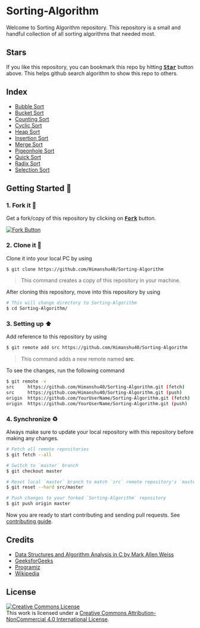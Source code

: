 # Sorting-Algorithm

Welcome to Sorting Algorithm repository. This repository is a small and handful collection of all sorting algorithms that needed most.

## Stars

If you like this repository, you can bookmark this repo by hitting <a class="github-button" href="https://github.com/Himanshu40/Sorting-Algorithm" data-icon="octicon-star" data-size="large" data-show-count="true" aria-label="Star Himanshu40/Sorting-Algorithm on GitHub"><kbd><b>Star</b></kbd></a> button above. This helps github search algorithm to show this repo to others.

## Index

- [Bubble Sort](https://github.com/Himanshu40/Sorting-Algorithm/blob/master/Bubble_Sort/README.md)
- [Bucket Sort](https://github.com/Himanshu40/Sorting-Algorithm/blob/master/Bucket_Sort/README.md)
- [Counting Sort](https://github.com/Himanshu40/Sorting-Algorithm/tree/master/Counting_Sort)
- [Cyclic Sort](https://github.com/Himanshu40/Sorting-Algorithm/tree/master/Cyclic_Sort)
- [Heap Sort](https://github.com/Himanshu40/Sorting-Algorithm/tree/master/Heap_Sort)
- [Insertion Sort](https://github.com/Himanshu40/Sorting-Algorithm/blob/master/Insertion_Sort/README.md)
- [Merge Sort](https://github.com/Himanshu40/Sorting-Algorithm/blob/master/Merge_Sort/README.md)
- [Pigeonhole Sort](https://github.com/Himanshu40/Sorting-Algorithm/tree/master/pigeonhole_Sort)
- [Quick Sort](https://github.com/Himanshu40/Sorting-Algorithm/tree/master/Quick_Sort)
- [Radix Sort](https://github.com/Himanshu40/Sorting-Algorithm/tree/master/Radix_Sort)
- [Selection Sort](https://github.com/Himanshu40/Sorting-Algorithm/blob/master/Selection_Sort/README.md)

## Getting Started :scroll:

### 1. Fork it :fork_and_knife:

Get a fork/copy of this repository by clicking on <a href="https://github.com/Himanshu40/Sorting-Algorithm/fork"><kbd><b>Fork</b></kbd></a> button.

[![Fork Button](https://help.github.com/assets/images/help/repository/fork_button.jpg)](https://github.com/Himanshu40/Sorting-Algorithm/fork)

### 2. Clone it :busts_in_silhouette:

Clone it into your local PC by using

```sh
$ git clone https://github.com/Himanshu40/Sorting-Algorithm
```

> This command creates a copy of this repository in your machine.

After cloning this repository, move into this repository by using

```sh
# This will change directory to Sorting-Algorithm
$ cd Sorting-Algorithm/
```

### 3. Setting up :arrow_up:

Add reference to this repository by using

```sh
$ git remote add src https://github.com/Himanshu40/Sorting-Algorithm
```

> This command adds a new remote named **src**.

To see the changes, run the following command

```sh
$ git remote -v
src	    https://github.com/Himanshu40/Sorting-Algorithm.git (fetch)
src	    https://github.com/Himanshu40/Sorting-Algorithm.git (push)
origin  https://github.com/YourUserName/Sorting-Algorithm.git (fetch)
origin  https://github.com/YourUserName/Sorting-Algorithm.git (push)
```

### 4. Synchronize :recycle:

Always make sure to update your local repository with this repository before making any changes.

```sh
# Fetch all remote repositories
$ git fetch --all

# Switch to `master` branch
$ git checkout master

# Reset local `master` branch to match `src` remote repository's `master` branch
$ git reset --hard src/master

# Push changes to your forked `Sorting-Algorithm` repository
$ git push origin master
```

Now you are ready to start contributing and sending pull requests. See [contributing guide](https://github.com/Himanshu40/Sorting-Algorithm/blob/master/CONTRIBUTING.md).

## Credits

- [Data Structures and Algorithm Analysis in C by Mark Allen Weiss](https://www.amazon.in/Data-Structures-Algorithm-Analysis-2e/dp/8177583581)
- [GeeksforGeeks](https://www.geeksforgeeks.org/)
- [Programiz](https://www.programiz.com/)
- [Wikipedia](https://en.wikipedia.org/wiki/Main_Page)

## License

<a rel="license" href="http://creativecommons.org/licenses/by-nc/4.0/"><img alt="Creative Commons License" style="border-width:0" src="https://i.creativecommons.org/l/by-nc/4.0/88x31.png" /></a><br />This work is licensed under a <a rel="license" href="http://creativecommons.org/licenses/by-nc/4.0/">Creative Commons Attribution-NonCommercial 4.0 International License</a>.
